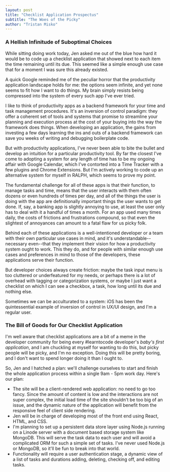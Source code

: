 ```yaml
---
layout: post
title: "Checklist Application Prospectus"
subtitle: "The Woes of the Picky"
author: "Tristan Misko"
---
```


### A Hellish Infinitude of Suboptimal Choices

While sitting doing work today, Jen asked me out of the blue how hard it would be to code up a checklist application that showed next to each item the time remaining until its due.  This seemed like a simple enough use case that for a moment I was sure this already existed.

A quick Google reminded me of the peculiar horror that the productivity application landscape holds for me: the options seem infinite, and yet none seems to fit how I want to do things.  My brain simply resists being compressed into the system of every such app I've ever tried.

I like to think of productivity apps as a backend framework for your time and task management procedures. It's an inversion of control paradigm: they offer a coherent set of tools and systems that promise to streamline your planning and execution process at the cost of your buying into the way the framework does things.  When developing an application, the gains from investing a few days learning the ins and outs of a backend framework can save you weeks of writing and debugging boilerplate code.  

But with productivity applications, I've never been able to bite the bullet and develop an intuition for a particular productivity tool.  By far the closest I've come to adopting a system for any length of time has to be my ongoing affair with Google Calendar, which I've contorted into a Time Tracker with a few plugins and Chrome Extensions.  But I'm actively working to code up an alternative system for myself in RALPH, which seems to prove my point.  

The fundamental challenge for all of these apps is that their function, to manage tasks and time, means that the user interacts with them often dozens or even hundreds of times per day, and all of the things the user is doing with the app are definitionally important things the user wants to get done.  If, say, a banking app is slightly annoying to use, at least the user only has to deal with it a handful of times a month.  For an app used many times daily, the costs of frictions and frustrations compound, so that even the slightest of annoyances can amount to a fatal flaw for us picky folk.  

Behind each of these applications is a well-intentioned developer or a team with their own particular use cases in mind, and it's understandable--necessary even--that they implement their vision for how a productivity system ought to work.  This they do, and for people with similar enough use cases and preferences in mind to those of the developers, these applications serve their function.

But developer choices always create friction: maybe the task input menu is too cluttered or underfeatured for my needs, or perhaps there is a lot of overhead with tagging or categorization systems, or maybe I just want a checklist on which I can see a checkbox, a task, how long until its due and nothing else.

Sometimes we can be acculturated to a system: iOS has been the quintessential example of inversion of control in UX/UI design, and I'm a regular user.      



### The Bill of Goods for Our Checklist Application

I'm well aware that checklist applications are a bit of a meme in the developer community for being every #learntocode developer's *baby's first application*, and I am chuckling at myself for wanting to do this, but picky people will be picky, and I'm no exception.  Doing this will be pretty boring, and I don't want to spend longer doing it than I ought to.

So, Jen and I hatched a plan: we'll challenge ourselves to start and finish the whole application process within a single 9am - 5pm work day.  Here's our plan:
* The site will be a client-rendered web application: no need to go too fancy.  Since the amount of content is low and the interactions are not super complex, the initial load time of the site shouldn't be too big of an issue, and the dynamic nature of the application will benefit from the responsive feel of client side rendering.  
* Jen will be in charge of developing most of the front end using React, HTML, and CSS.  
* I'm planning to set up a persistent data store layer using Node.js running on a Linode server with a document based storage system like MongoDB.  This will serve the task data to each user and will avoid a complicated ORM for such a simple set of tasks.  I've never used Node.js or MongoDB, so it'll be fun to break into that world.  
* Functionality will require a user authentication stage, a dynamic view of a list of tasks and durations adding, deleting, checking off, and editing tasks.
